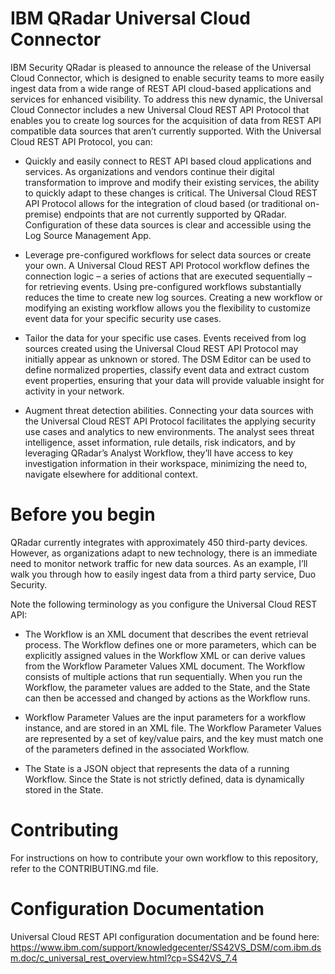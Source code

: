 # IBM QRadar Universal Cloud Connector

IBM Security QRadar is pleased to announce the release of the Universal Cloud Connector, which is designed to enable security teams to more easily ingest data from a wide range of REST API cloud-based applications and services for enhanced visibility. To address this new dynamic, the Universal Cloud Connector includes a new Universal Cloud REST API Protocol that enables you to create log sources for the acquisition of data from REST API compatible data sources that aren’t currently supported. With the Universal Cloud REST API Protocol, you can: 

  - Quickly and easily connect to REST API based cloud applications and services. As organizations and vendors continue their digital transformation to improve and modify their existing services, the ability to quickly adapt to these changes is critical. The Universal Cloud REST API Protocol allows for the integration of cloud based (or traditional on-premise) endpoints that are not currently supported by QRadar. Configuration of these data sources is clear and accessible using the Log Source Management App.


  - Leverage pre-configured workflows for select  data sources or create your own. A Universal Cloud REST API Protocol workflow defines the connection logic – a series of actions that are executed sequentially – for retrieving events. Using pre-configured workflows substantially reduces the time to create new log sources. Creating a new workflow or modifying an existing workflow allows you the flexibility to customize event data for your specific security use cases.


  - Tailor the data for your specific use cases. Events received from log sources created using the Universal Cloud REST API Protocol may initially appear as unknown or stored. The DSM Editor can be used to define normalized properties, classify event data and extract custom event properties, ensuring that your data will provide valuable insight for activity in your network.


  - Augment threat detection abilities. Connecting your data sources with the Universal Cloud REST API Protocol facilitates the applying security use cases and analytics to new environments. The analyst sees threat intelligence, asset information, rule details, risk indicators, and by leveraging QRadar’s Analyst Workflow, they’ll have access to key investigation information in their workspace, minimizing the need to, navigate elsewhere for additional context.

 
# Before you begin

QRadar currently integrates with approximately 450 third-party devices. However, as organizations adapt to new technology, there is an immediate  need to monitor network traffic for new data sources. As an example, I’ll walk you through how to easily ingest data from a third party service, Duo Security.  

Note the following terminology as you configure the Universal Cloud REST API:

   - The Workflow is an XML document that describes the event retrieval process. The Workflow defines one or more parameters, which can be explicitly assigned values in the Workflow XML or can derive values from the Workflow Parameter Values XML document. The Workflow consists of multiple actions that run sequentially. When you run the Workflow, the parameter values are added to the State, and the State can then be accessed and changed by actions as the Workflow runs.


   - Workflow Parameter Values are the input parameters for a workflow instance, and are stored in an XML file. The Workflow Parameter Values are represented by a set of key/value pairs, and the key must match one of the parameters defined in the associated Workflow.


   - The State is a JSON object that represents the data of a running Workflow. Since the State is not strictly defined, data is dynamically stored in the State.

# Contributing
For instructions on how to contribute your own workflow to this repository, refer to the CONTRIBUTING.md file.


# Configuration Documentation
Universal Cloud REST API configuration documentation and be found here: https://www.ibm.com/support/knowledgecenter/SS42VS_DSM/com.ibm.dsm.doc/c_universal_rest_overview.html?cp=SS42VS_7.4


